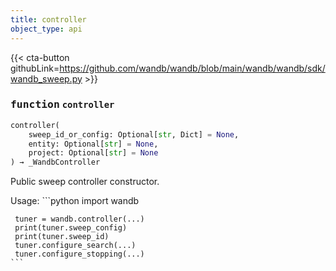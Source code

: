 ```yaml
---
title: controller
object_type: api
---
```


{{< cta-button githubLink=https://github.com/wandb/wandb/blob/main/wandb/wandb/sdk/wandb_sweep.py >}}




### <kbd>function</kbd> `controller`

```python
controller(
    sweep_id_or_config: Optional[str, Dict] = None,
    entity: Optional[str] = None,
    project: Optional[str] = None
) → _WandbController
```

Public sweep controller constructor. 

Usage: ```python
     import wandb

     tuner = wandb.controller(...)
     print(tuner.sweep_config)
     print(tuner.sweep_id)
     tuner.configure_search(...)
     tuner.configure_stopping(...)
    ``` 
